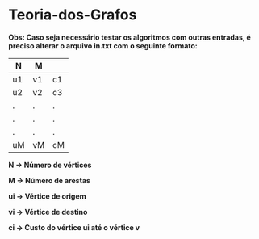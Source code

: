 # Teoria-dos-Grafos

__Obs: Caso seja necessário testar os algoritmos com outras entradas, é preciso alterar o arquivo in.txt com o seguinte formato:__

|N|M||
|-|-|-|
|u1| v1| c1|
|u2| v2 |c3|
|. |  . | .|
|.   |.  |.|
|.  | .|  .|
|uM |vM| cM|

__N -> Número de vértices__

__M -> Número de arestas__

__ui -> Vértice de origem__

__vi -> Vértice de destino__

__ci -> Custo do vértice ui até o vértice v__
